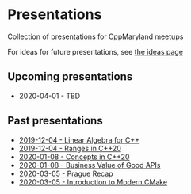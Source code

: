 # Presentations

Collection of presentations for CppMaryland meetups

For ideas for future presentations, see [the ideas page](IDEAS.md)

## Upcoming presentations

* 2020-04-01 - TBD

## Past presentations

* [2019-12-04 - Linear Algebra for C++](2019-12-04%20Bob%20Steagall%20-%20Linear%20Algebra%20for%20C++.pdf)
* [2019-12-04 - Ranges in C++20](2019-12-04%20Eric%20Richardson%20-%20Ranges%20in%20C++20.pdf)
* [2020-01-08 - Concepts in C++20](2020-01-08%20Eric%20Richardson%20-%20Concepts%20in%20C++20.pdf)
* [2020-01-08 - Business Value of Good APIs](2020-01-08%20Bob%20Steagall%20-%20Business%20Value%20of%20Good%20APIs.pdf)
* [2020-03-05 - Prague Recap]()
* [2020-03-05 - Introduction to Modern CMake](2020-03-05%20Eric%20Richardson%20-%20Introduction%20to%20Modern%20CMake.pdf)
